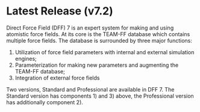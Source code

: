 # Latest Release (v7.2)

Direct Force Field (DFF) 7 is an expert system for making and using atomistic force fields. At its core is the TEAM-FF database which contains multiple force fields. The database is surrounded by three major functions:

1. Utilization of force field parameters with internal and external simulation engines;
1. Parameterization for making new parameters and augmenting the TEAM-FF database;
1. Integration of external force fields

Two versions, Standard and Professional are available in DFF 7. The Standard version has components 1) and 3) above, the Professional version has additionally component 2).
